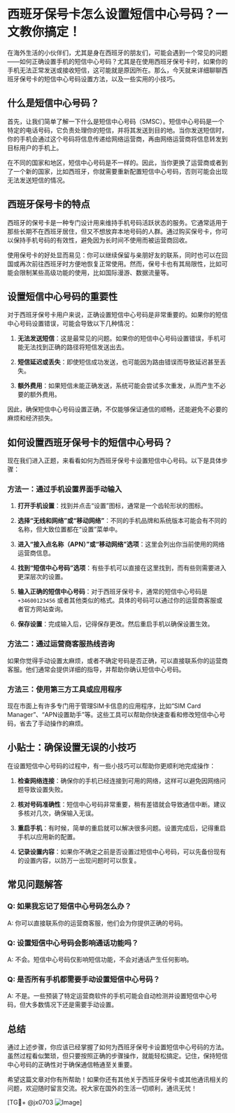 # 西班牙保号卡怎么设置短信中心号码？一文教你搞定！

在海外生活的小伙伴们，尤其是身在西班牙的朋友们，可能会遇到一个常见的问题——如何正确设置手机的短信中心号码？尤其是在使用西班牙保号卡时，如果你的手机无法正常发送或接收短信，这可能就是原因所在。那么，今天就来详细聊聊西班牙保号卡的短信中心号码设置方法，以及一些实用的小技巧。

## 什么是短信中心号码？

首先，让我们简单了解一下什么是短信中心号码（SMSC）。短信中心号码是一个特定的电话号码，它负责处理你的短信，并将其发送到目的地。当你发送短信时，你的手机会通过这个号码将信息传递给网络运营商，再由网络运营商将信息转发到目标用户的手机上。

在不同的国家和地区，短信中心号码是不一样的。因此，当你更换了运营商或者到了一个新的国家，比如西班牙，你就需要重新配置短信中心号码，否则可能会出现无法发送短信的情况。

## 西班牙保号卡的特点

西班牙的保号卡是一种专门设计用来维持手机号码活跃状态的服务。它通常适用于那些长期不在西班牙居住，但又不想放弃本地号码的人群。通过购买保号卡，你可以保持手机号码的有效性，避免因为长时间不使用而被运营商回收。

使用保号卡的好处显而易见：你可以继续保留与亲朋好友的联系，同时也可以在回国或再次前往西班牙时方便地恢复正常使用。然而，保号卡也有其局限性，比如可能会限制某些高级功能的使用，比如国际漫游、数据流量等。

## 设置短信中心号码的重要性

对于西班牙保号卡用户来说，正确设置短信中心号码是非常重要的。如果你的短信中心号码设置错误，可能会导致以下几种情况：

1. **无法发送短信**：这是最常见的问题。如果你的短信中心号码设置错误，手机可能无法找到正确的路径将短信发送出去。
   
2. **短信延迟或丢失**：即使短信成功发送，也可能因为路由错误而导致延迟甚至丢失。

3. **额外费用**：如果短信未能正确发送，系统可能会尝试多次重发，从而产生不必要的额外费用。

因此，确保短信中心号码设置正确，不仅能够保证通信的顺畅，还能避免不必要的麻烦和经济损失。

## 如何设置西班牙保号卡的短信中心号码？

现在我们进入正题，来看看如何为西班牙保号卡设置短信中心号码。以下是具体步骤：

### 方法一：通过手机设置界面手动输入

1. **打开手机设置**：找到并点击“设置”图标，通常是一个齿轮形状的图标。

2. **选择“无线和网络”或“移动网络”**：不同的手机品牌和系统版本可能会有不同的名称，但大致位置都在“设置”菜单中。

3. **进入“接入点名称（APN）”或“移动网络”选项**：这里会列出你当前使用的网络运营商信息。

4. **找到“短信中心号码”选项**：有些手机可以直接在这里找到，而有些则需要进入更深层次的设置。

5. **输入正确的短信中心号码**：对于西班牙保号卡，通常的短信中心号码是 `+34600123456` 或者其他类似的格式。具体的号码可以通过你的运营商客服或者官方网站查询。

6. **保存设置**：完成输入后，记得保存更改。然后重启手机以确保设置生效。

### 方法二：通过运营商客服热线咨询

如果你觉得手动设置太麻烦，或者不确定号码是否正确，可以直接联系你的运营商客服。他们通常会提供详细的指导，并帮助你确认短信中心号码。

### 方法三：使用第三方工具或应用程序

现在市面上有许多专门用于管理SIM卡信息的应用程序，比如“SIM Card Manager”、“APN设置助手”等。这些工具可以帮助你快速查看和修改短信中心号码，省去了手动操作的麻烦。

## 小贴士：确保设置无误的小技巧

在设置短信中心号码的过程中，有一些小技巧可以帮助你更顺利地完成操作：

1. **检查网络连接**：确保你的手机已经连接到可用的网络，这样可以避免因网络问题导致设置失败。

2. **核对号码准确性**：短信中心号码非常重要，稍有差错就会导致通信中断。建议多核对几次，确保输入无误。

3. **重启手机**：有时候，简单的重启就可以解决很多问题。设置完成后，记得重启手机以应用新的配置。

4. **记录设置内容**：如果你不确定之前是否设置过短信中心号码，可以先备份现有的设置内容，以防万一出现问题时可以恢复。

## 常见问题解答

### Q: 如果我忘记了短信中心号码怎么办？
A: 你可以直接联系你的运营商客服，他们会为你提供正确的号码。

### Q: 设置短信中心号码会影响通话功能吗？
A: 不会。短信中心号码仅影响短信功能，不会对通话产生任何影响。

### Q: 是否所有手机都需要手动设置短信中心号码？
A: 不是。一些预装了特定运营商软件的手机可能会自动检测并设置短信中心号码，但大多数情况下还是需要手动设置。

## 总结

通过上述步骤，你应该已经掌握了如何为西班牙保号卡设置短信中心号码的方法。虽然过程看似繁琐，但只要按照正确的步骤操作，就能轻松搞定。记住，保持短信中心号码的正确性对于确保通信畅通至关重要。

希望这篇文章对你有所帮助！如果你还有其他关于西班牙保号卡或其他通讯相关的问题，欢迎随时留言交流。祝大家在国外的生活一切顺利，通讯无忧！

[TG💪+ @jx0703 ![Image](https://github.com/user-attachments/assets/dbca1d08-cadb-493c-b0ec-ad6f7a83f270)]